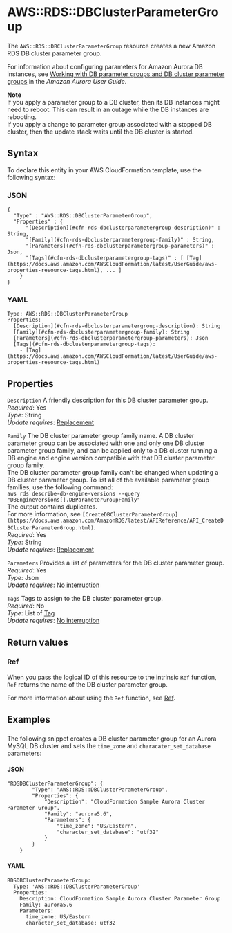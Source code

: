 # AWS::RDS::DBClusterParameterGroup<a name="aws-resource-rds-dbclusterparametergroup"></a>

The `AWS::RDS::DBClusterParameterGroup` resource creates a new Amazon RDS DB cluster parameter group\.

For information about configuring parameters for Amazon Aurora DB instances, see [Working with DB parameter groups and DB cluster parameter groups](https://docs.aws.amazon.com/AmazonRDS/latest/AuroraUserGuide/USER_WorkingWithParamGroups.html) in the *Amazon Aurora User Guide*\.

**Note**  
If you apply a parameter group to a DB cluster, then its DB instances might need to reboot\. This can result in an outage while the DB instances are rebooting\.  
If you apply a change to parameter group associated with a stopped DB cluster, then the update stack waits until the DB cluster is started\.

## Syntax<a name="aws-resource-rds-dbclusterparametergroup-syntax"></a>

To declare this entity in your AWS CloudFormation template, use the following syntax:

### JSON<a name="aws-resource-rds-dbclusterparametergroup-syntax.json"></a>

```
{
  "Type" : "AWS::RDS::DBClusterParameterGroup",
  "Properties" : {
      "[Description](#cfn-rds-dbclusterparametergroup-description)" : String,
      "[Family](#cfn-rds-dbclusterparametergroup-family)" : String,
      "[Parameters](#cfn-rds-dbclusterparametergroup-parameters)" : Json,
      "[Tags](#cfn-rds-dbclusterparametergroup-tags)" : [ [Tag](https://docs.aws.amazon.com/AWSCloudFormation/latest/UserGuide/aws-properties-resource-tags.html), ... ]
    }
}
```

### YAML<a name="aws-resource-rds-dbclusterparametergroup-syntax.yaml"></a>

```
Type: AWS::RDS::DBClusterParameterGroup
Properties: 
  [Description](#cfn-rds-dbclusterparametergroup-description): String
  [Family](#cfn-rds-dbclusterparametergroup-family): String
  [Parameters](#cfn-rds-dbclusterparametergroup-parameters): Json
  [Tags](#cfn-rds-dbclusterparametergroup-tags): 
    - [Tag](https://docs.aws.amazon.com/AWSCloudFormation/latest/UserGuide/aws-properties-resource-tags.html)
```

## Properties<a name="aws-resource-rds-dbclusterparametergroup-properties"></a>

`Description`  <a name="cfn-rds-dbclusterparametergroup-description"></a>
A friendly description for this DB cluster parameter group\.  
*Required*: Yes  
*Type*: String  
*Update requires*: [Replacement](https://docs.aws.amazon.com/AWSCloudFormation/latest/UserGuide/using-cfn-updating-stacks-update-behaviors.html#update-replacement)

`Family`  <a name="cfn-rds-dbclusterparametergroup-family"></a>
The DB cluster parameter group family name\. A DB cluster parameter group can be associated with one and only one DB cluster parameter group family, and can be applied only to a DB cluster running a DB engine and engine version compatible with that DB cluster parameter group family\.  
The DB cluster parameter group family can't be changed when updating a DB cluster parameter group\.
To list all of the available parameter group families, use the following command:  
`aws rds describe-db-engine-versions --query "DBEngineVersions[].DBParameterGroupFamily"`  
The output contains duplicates\.  
For more information, see `[CreateDBClusterParameterGroup](https://docs.aws.amazon.com/AmazonRDS/latest/APIReference/API_CreateDBClusterParameterGroup.html)`\.  
*Required*: Yes  
*Type*: String  
*Update requires*: [Replacement](https://docs.aws.amazon.com/AWSCloudFormation/latest/UserGuide/using-cfn-updating-stacks-update-behaviors.html#update-replacement)

`Parameters`  <a name="cfn-rds-dbclusterparametergroup-parameters"></a>
Provides a list of parameters for the DB cluster parameter group\.  
*Required*: Yes  
*Type*: Json  
*Update requires*: [No interruption](https://docs.aws.amazon.com/AWSCloudFormation/latest/UserGuide/using-cfn-updating-stacks-update-behaviors.html#update-no-interrupt)

`Tags`  <a name="cfn-rds-dbclusterparametergroup-tags"></a>
Tags to assign to the DB cluster parameter group\.  
*Required*: No  
*Type*: List of [Tag](https://docs.aws.amazon.com/AWSCloudFormation/latest/UserGuide/aws-properties-resource-tags.html)  
*Update requires*: [No interruption](https://docs.aws.amazon.com/AWSCloudFormation/latest/UserGuide/using-cfn-updating-stacks-update-behaviors.html#update-no-interrupt)

## Return values<a name="aws-resource-rds-dbclusterparametergroup-return-values"></a>

### Ref<a name="aws-resource-rds-dbclusterparametergroup-return-values-ref"></a>

 When you pass the logical ID of this resource to the intrinsic `Ref` function, `Ref` returns the name of the DB cluster parameter group\.

For more information about using the `Ref` function, see [Ref](https://docs.aws.amazon.com/AWSCloudFormation/latest/UserGuide/intrinsic-function-reference-ref.html)\.

## Examples<a name="aws-resource-rds-dbclusterparametergroup--examples"></a>

### <a name="aws-resource-rds-dbclusterparametergroup--examples--"></a>

The following snippet creates a DB cluster parameter group for an Aurora MySQL DB cluster and sets the `time_zone` and `characater_set_database` parameters: 

#### JSON<a name="aws-resource-rds-dbclusterparametergroup--examples----json"></a>

```
"RDSDBClusterParameterGroup": {
        "Type": "AWS::RDS::DBClusterParameterGroup",
        "Properties": {
            "Description": "CloudFormation Sample Aurora Cluster Parameter Group",
            "Family": "aurora5.6",
            "Parameters": {
                "time_zone": "US/Eastern",
                "character_set_database": "utf32"
            }
        }
    }
```

#### YAML<a name="aws-resource-rds-dbclusterparametergroup--examples----yaml"></a>

```
RDSDBClusterParameterGroup:
  Type: 'AWS::RDS::DBClusterParameterGroup'
  Properties:
    Description: CloudFormation Sample Aurora Cluster Parameter Group
    Family: aurora5.6
    Parameters:
      time_zone: US/Eastern
      character_set_database: utf32
```